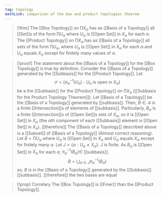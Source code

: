 ```yaml
---
tag: topology
mathLink: comparison of the box and product topologies theorem
---
```

> [!thm]
> The [[Box Topology]] on $\prod X_\alpha$ has as [[Basis of a Topology]] all [[Set]]s of the form $\prod U_\alpha$ where $U_\alpha$ is [[Open Set]] in $X_\alpha$ for each $\alpha$. The [[Product Topology]] on $\prod X_\alpha$ has as [[Basis of a Topology]] all sets of the form $\prod U_\alpha$, where $U_\alpha$ is [[Open Set]] in $X_\alpha$ for each $\alpha$ and $U_\alpha$ equals $X_\alpha$ except for finitely many values of $\alpha$. 

> [!proof]
> The statement about the [[Basis of a Topology]] for the [[Box Topology]] is true by definition.
> Consider the [[Basis of a Topology]] generated by the [[Subbasis]] for the [[Product Topology]]. Let 
> $$\mathcal{S} = \{\pi_\alpha^{-1}(U_\alpha) : U_\alpha \text{ is open in } X_\alpha\}$$
> be a the [[Subbasis]] for the [[Product Topology]] on $\prod X_\alpha$ ([[Subbasis for the Product Topology Theorem]]). Let [[Basis of a Topology]] be the [[Basis of a Topology]] generated by [[subbasis]]. Then, $B\in\mathcal{B}$ is a finite [[Intersection]]s of elements of [[subbasis]]. Particularly, $B_\alpha$ is a finite [[Intersection]]s of [[Open Set]]s sets of $X_\alpha$, so it is [[Open Set]] in $X_\alpha$ (the $\alpha$th component of each [[Subbasis]] element is [[Open Set]] in $X_\alpha$). [[therefore]] The [[Basis of a Topology]] described above is a [[Subset]] of [[Basis of a Topology]] (Almost correct reasoning). 
> Let $B = \prod U_\alpha$ where $U_\alpha$ is [[Open Set]] in $X_\alpha$ and $U_\alpha$ equals $X_\alpha$ except for finitely many $\alpha$. Let $J = \{\alpha: U_\alpha \ne X_\alpha\}$. $J$ is finite. As $B_\alpha$ is [[Open Set]] in $X_\alpha$ for each $\alpha$, $\pi_\alpha^{-1}(B_\alpha)\in$ [[subbasis]]. 
> $$B = \bigcup_{\alpha\in J}\pi_\alpha^{-1}(B_\alpha)$$
> so, $B$ is in the [[Basis of a Topology]] generated by the [[Subbasis]] [[subbasis]].
> [[therefore]] the two bases are equal

> [!prop] Correlary
> The [[Box Topology]] is [[Finer]] than the [[Product Topology]].
